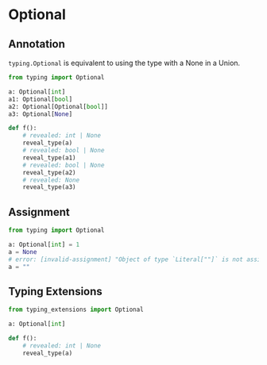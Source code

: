 # Optional

## Annotation

`typing.Optional` is equivalent to using the type with a None in a Union.

```py
from typing import Optional

a: Optional[int]
a1: Optional[bool]
a2: Optional[Optional[bool]]
a3: Optional[None]

def f():
    # revealed: int | None
    reveal_type(a)
    # revealed: bool | None
    reveal_type(a1)
    # revealed: bool | None
    reveal_type(a2)
    # revealed: None
    reveal_type(a3)
```

## Assignment

```py
from typing import Optional

a: Optional[int] = 1
a = None
# error: [invalid-assignment] "Object of type `Literal[""]` is not assignable to `int | None`"
a = ""
```

## Typing Extensions

```py
from typing_extensions import Optional

a: Optional[int]

def f():
    # revealed: int | None
    reveal_type(a)
```

